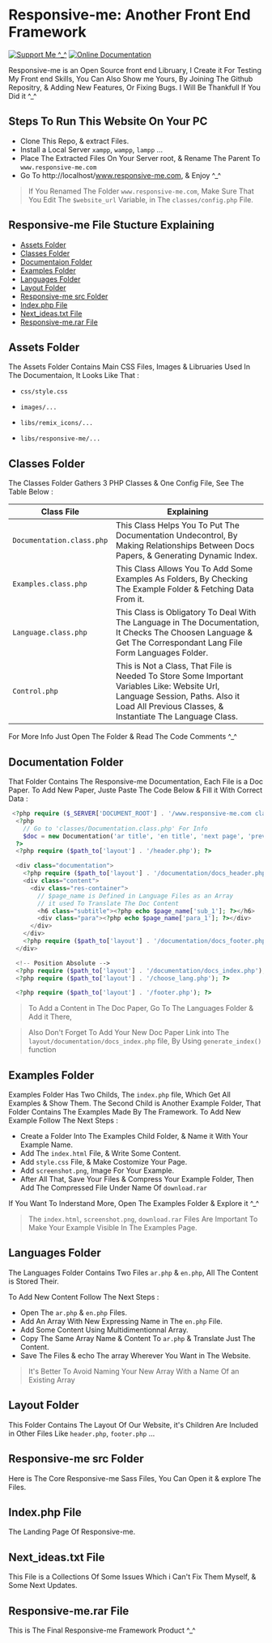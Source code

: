 # Responsive-me: Another Front End Framework

[![Support Me ^_^](https://img.shields.io/badge/-Suport%20Me%20On%20Patreon-success)](https://www.patreon.com/elhoub_brahim)
[![Online Documentation](https://img.shields.io/badge/-Online%20Documentation-important)](https://responsive-me.000webhostapp.com)

Responsive-me is an Open Source front end Libruary, I Create it For Testing My Front end Skills, You Can Also Show me Yours, By Joining The Github Repositry, & Adding New Features, Or Fixing Bugs. I Will Be Thankfull If You Did it ^_^

## Steps To Run This Website On Your PC

- Clone This Repo, & extract Files.
- Install a Local Server `xampp`, `wampp`, `lampp` ...
- Place The Extracted Files On Your Server root, & Rename The Parent To `www.responsive-me.com` 
- Go To http://localhost/www.responsive-me.com, & Enjoy ^_^

> If You Renamed The Folder `www.responsive-me.com`, Make Sure That You Edit The `$website_url` Variable, in The `classes/config.php` File.

## Responsive-me File Stucture Explaining
  - [Assets Folder](#assets-folder)
  - [Classes Folder](#classes-folder)
  - [Documentaion Folder](#documentation-folder)
  - [Examples Folder](#examples-folder)
  - [Languages Folder](#languages-folder)
  - [Layout Folder](#layout-folder)
  - [Responsive-me src Folder](#responsive-me-src-folder)
  - [Index.php File](#indexphp-file)
  - [Next_ideas.txt File](#next_ideastxt-file)
  - [Responsive-me.rar File](#responsive-merar-file)

## Assets Folder

The Assets Folder Contains Main CSS Files, Images & Libruaries Used In The Documentaion, It Looks Like That :

- `css/style.css`

- `images/...`

- `libs/remix_icons/...`

- `libs/responsive-me/...`

## Classes Folder

The Classes Folder Gathers 3 PHP Classes & One Config File, See The Table Below :

Class File                | Explaining
-------------             | -------------
`Documentation.class.php` | This Class Helps You To Put The Documentation Undecontrol, By Making Relationships Between Docs Papers, & Generating Dynamic Index.
`Examples.class.php`      | This Class Allows You To Add Some Examples As Folders, By Checking The Example Folder & Fetching Data From it.
`Language.class.php`      | This Class is Obligatory To Deal With The Language in The Documentation, It Checks The Choosen Language & Get The Correspondant Lang File Form Languages Folder.
`Control.php`             | This is Not a Class, That File is Needed To Store Some Important Variables Like: Website Url, Language Session, Paths. Also it Load All Previous Classes, & Instantiate The Language Class.

For More Info Just Open The Folder & Read The Code Comments ^_^

## Documentation Folder

That Folder Contains The Responsive-me Documentation, Each File is a Doc Paper.
To Add New Paper, Juste Paste The Code Below & Fill it With Correct Data :

```php
 <?php require ($_SERVER['DOCUMENT_ROOT'] . '/www.responsive-me.com classes/control.php'); ?>
  <?php 
    // Go to 'classes/Documentation.class.php' For Info 
    $doc = new Documentation('ar title', 'en title', 'next page', 'prev page');
  ?>
  <?php require ($path_to['layout'] . '/header.php'); ?>

  <div class="documentation">
    <?php require ($path_to['layout'] . '/documentation/docs_header.php'); ?>
    <div class="content">
      <div class="res-container">
        // $page_name is Defined in Language Files as an Array
        // it used To Translate The Doc Content
        <h6 class="subtitle"><?php echo $page_name['sub_1']; ?></h6>
        <div class="para"><?php echo $page_name['para_1']; ?></div>
      </div>
    </div>
    <?php require ($path_to['layout'] . '/documentation/docs_footer.php'); ?>
  </div>

  <!-- Position Absolute -->
  <?php require ($path_to['layout'] . '/documentation/docs_index.php'); ?>
  <?php require ($path_to['layout'] . '/choose_lang.php'); ?>

  <?php require ($path_to['layout'] . '/footer.php'); ?>
```

> To Add a Content in The Doc Paper, Go To The Languages Folder & Add it There,

> Also Don't Forget To Add Your New Doc Paper Link into The `layout/documentation/docs_index.php` file, By Using `generate_index()` function

## Examples Folder
Examples Folder Has Two Childs, The `index.php` file, Which Get All Examples & Show Them.
The Second Child is Another Example Folder, That Folder Contains The Examples Made By The Framework.
To Add New Example Follow The Next Steps :

- Create a Folder Into The Examples Child Folder, & Name it With Your Example Name.
- Add The `index.html` File, & Write Some Content.
- Add `style.css` File, & Make Costomize Your Page.
- Add `screenshot.png`, Image For Your Example.
- After All That, Save Your Files & Compress Your Example Folder, Then Add The Compressed File Under Name Of `download.rar`

If You Want To Inderstand More, Open The Examples Folder & Explore it ^_^

> The `index.html`, `screenshot.png`, `download.rar` Files Are Important To Make Your Example Visible In The Examples Page. 

## Languages Folder

The Languages Folder Contains Two Files `ar.php` & `en.php`, All The Content is Stored Their.

To Add New Content Follow The Next Steps :

- Open The `ar.php` & `en.php` Files.
- Add An Array With New Expressing Name in The `en.php` File.
- Add Some Content Using Multidimentionnal Array.
- Copy The Same Array Name & Content To `ar.php` & Translate Just The Content.
- Save The Files & echo The array Wherever You Want in The Website.

> It's Better To Avoid Naming Your New Array With a Name Of an Existing Array

## Layout Folder

This Folder Contains The Layout Of Our Website, it's Children Are Included in Other Files Like `header.php`, `footer.php` ...

## Responsive-me src Folder

Here is The Core Responsive-me Sass Files, You Can Open it & explore The Files.

## Index.php File

The Landing Page Of Responsive-me.

## Next_ideas.txt File

This File is a Collections Of Some Issues Which i Can't Fix Them Myself, & Some Next Updates.

## Responsive-me.rar File

This is The Final Responsive-me Framework Product ^_^
